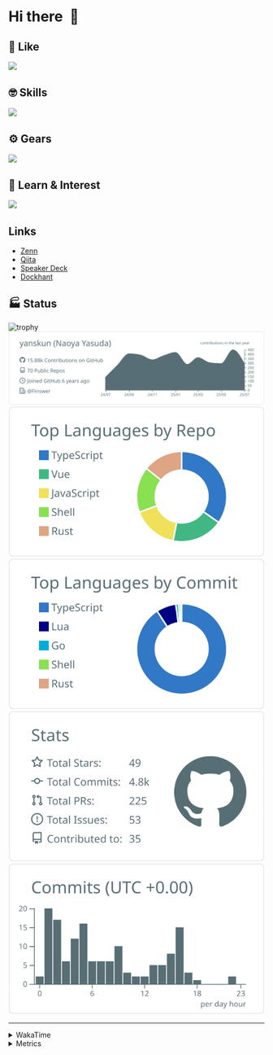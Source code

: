 # Hi there&nbsp; :wave:

## 💌 Like
<img src="https://go-skill-icons.vercel.app/api/icons?i=github" />

## 🤓 Skills
<img src="https://go-skill-icons.vercel.app/api/icons?i=js,ts,vue,nuxtjs,react,nextjs,go,lua,git" />

## ⚙️ Gears
<img src="https://go-skill-icons.vercel.app/api/icons?i=neovim,vscode,githubcopilot,alacritty,tmux" />

## 📖 Learn & Interest
<img src="https://go-skill-icons.vercel.app/api/icons?i=rust,deno,css,zig,playwright,githubactions,storybook,netlify,eslint" />

## Links
- [Zenn](https://zenn.dev/yanskun)
- [Qiita](https://qiita.com/yanskun)
- [Speaker Deck](https://speakerdeck.com/yanskun)
- [Dockhant](https://www.dockhunt.com/users/yanskun)

<!-- https://github.com/ryo-ma/github-profile-trophy -->

## 🏭 Status

<img src="https://github-profile-trophy.vercel.app/?username=yanskun&theme=onedark&row=1" alt="trophy">

<!-- https://github.com/vn7n24fzkq/github-profile-summary-cards -->
<picture>
  <source media="(prefers-color-scheme: dark)" srcset="https://raw.githubusercontent.com/yanskun/yanskun/master/profile-summary-card-output/nord_dark/0-profile-details.svg">
 <img src="https://raw.githubusercontent.com/yanskun/yanskun/master/profile-summary-card-output/default/0-profile-details.svg">
</picture>
<br>
<picture>
  <source media="(prefers-color-scheme: dark)" srcset="https://raw.githubusercontent.com/yanskun/yanskun/master/profile-summary-card-output/nord_dark/1-repos-per-language.svg">
 <img src="https://raw.githubusercontent.com/yanskun/yanskun/master/profile-summary-card-output/default/1-repos-per-language.svg">
</picture>
<picture>
  <source media="(prefers-color-scheme: dark)" srcset="https://raw.githubusercontent.com/yanskun/yanskun/master/profile-summary-card-output/nord_dark/2-most-commit-language.svg">
 <img src="https://raw.githubusercontent.com/yanskun/yanskun/master/profile-summary-card-output/default/2-most-commit-language.svg">
</picture>
<br>
<picture>
  <source media="(prefers-color-scheme: dark)" srcset="https://raw.githubusercontent.com/yanskun/yanskun/master/profile-summary-card-output/nord_dark/3-stats.svg">
 <img src="https://raw.githubusercontent.com/yanskun/yanskun/master/profile-summary-card-output/default/3-stats.svg">
</picture>
<picture>
  <source media="(prefers-color-scheme: dark)" srcset="https://raw.githubusercontent.com/yanskun/yanskun/master/profile-summary-card-output/nord_dark/4-productive-time.svg">
 <img src="https://raw.githubusercontent.com/yanskun/yanskun/master/profile-summary-card-output/default/4-productive-time.svg">
</picture>

---

<details>
  <summary>WakaTime</summary>
<!--START_SECTION:waka-->
![Code Time](http://img.shields.io/badge/Code%20Time-2%2C415%20hrs%2049%20mins-blue)

**🐱 My GitHub Data** 

> 📦 150.1 kB Used in GitHub's Storage 
 > 
> 🏆 2,488 Contributions in the Year 2025
 > 
> 💼 Opted to Hire
 > 
> 📜 131 Public Repositories 
 > 
> 🔑 6 Private Repositories 
 > 
**I'm an Early 🐤** 

```text
🌞 Morning                31488 commits       ████░░░░░░░░░░░░░░░░░░░░░   16.16 % 
🌆 Daytime                119828 commits      ███████████████░░░░░░░░░░   61.50 % 
🌃 Evening                39747 commits       █████░░░░░░░░░░░░░░░░░░░░   20.40 % 
🌙 Night                  3794 commits        ░░░░░░░░░░░░░░░░░░░░░░░░░   01.95 % 
```
📅 **I'm Most Productive on Tuesday** 

```text
Monday                   30975 commits       ████░░░░░░░░░░░░░░░░░░░░░   15.90 % 
Tuesday                  43339 commits       ██████░░░░░░░░░░░░░░░░░░░   22.24 % 
Wednesday                41370 commits       █████░░░░░░░░░░░░░░░░░░░░   21.23 % 
Thursday                 37197 commits       █████░░░░░░░░░░░░░░░░░░░░   19.09 % 
Friday                   35411 commits       █████░░░░░░░░░░░░░░░░░░░░   18.17 % 
Saturday                 2190 commits        ░░░░░░░░░░░░░░░░░░░░░░░░░   01.12 % 
Sunday                   4375 commits        █░░░░░░░░░░░░░░░░░░░░░░░░   02.25 % 
```


📊 **This Week I Spent My Time On** 

```text
🕑︎ Time Zone: Asia/Tokyo

💬 Programming Languages: 
TypeScript               23 hrs 1 min        ████████████████████░░░░░   78.37 % 
JSON                     1 hr 51 mins        ██░░░░░░░░░░░░░░░░░░░░░░░   06.30 % 
Lua                      1 hr 20 mins        █░░░░░░░░░░░░░░░░░░░░░░░░   04.58 % 
Other                    1 hr 5 mins         █░░░░░░░░░░░░░░░░░░░░░░░░   03.70 % 
Markdown                 49 mins             █░░░░░░░░░░░░░░░░░░░░░░░░   02.78 % 

🔥 Editors: 
Neovim                   23 hrs 50 mins      ████████████████████░░░░░   81.14 % 
VS Code                  5 hrs 32 mins       █████░░░░░░░░░░░░░░░░░░░░   18.86 % 

💻 Operating System: 
Mac                      29 hrs 23 mins      █████████████████████████   100.00 % 
```


 Last Updated on 22/07/2025 05:35:35 UTC
<!--END_SECTION:waka-->
</details>

<details>
  <summary>Metrics</summary>
  <img src="https://github.com/yanskun/yanskun/blob/main/github-metrics.svg" alt="Metrics">
</details>
